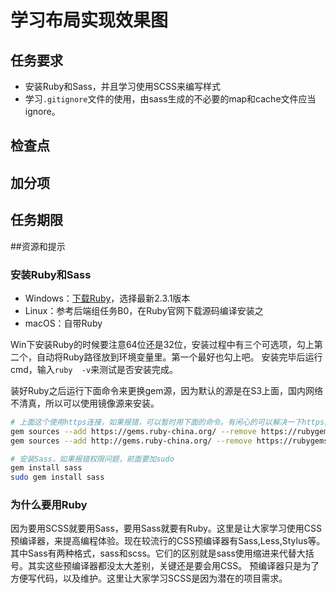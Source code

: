 # 学习布局实现效果图

## 任务要求

- 安装Ruby和Sass，并且学习使用SCSS来编写样式
- 学习`.gitignore`文件的使用，由sass生成的不必要的map和cache文件应当ignore。

## 检查点

## 加分项


## 任务期限


##资源和提示

### 安装Ruby和Sass

- Windows：[下载Ruby](http://rubyinstaller.org/downloads/)，选择最新2.3.1版本
- Linux：参考后端组任务B0，在Ruby官网下载源码编译安装之
- macOS：自带Ruby

Win下安装Ruby的时候要注意64位还是32位，安装过程中有三个可选项，勾上第二个，自动将Ruby路径放到环境变量里。第一个最好也勾上吧。
安装完毕后运行cmd，输入`ruby  -v`来测试是否安装完成。

装好Ruby之后运行下面命令来更换gem源，因为默认的源是在S3上面，国内网络不清真，所以可以使用镜像源来安装。

```bash
# 上面这个使用https连接，如果报错，可以暂时用下面的命令。有闲心的可以解决一下https报错的问题。
gem sources --add https://gems.ruby-china.org/ --remove https://rubygems.org/
gem sources --add http://gems.ruby-china.org/ --remove https://rubygems.org/

# 安装Sass，如果报错权限问题，前面要加sudo
gem install sass
sudo gem install sass
```

### 为什么要用Ruby

因为要用SCSS就要用Sass，要用Sass就要有Ruby。这里是让大家学习使用CSS预编译器，来提高编程体验。现在较流行的CSS预编译器有Sass,Less,Stylus等。
其中Sass有两种格式，sass和scss。它们的区别就是sass使用缩进来代替大括号。其实这些预编译器都没太大差别，关键还是要会用CSS。
预编译器只是为了方便写代码，以及维护。这里让大家学习SCSS是因为潜在的项目需求。
